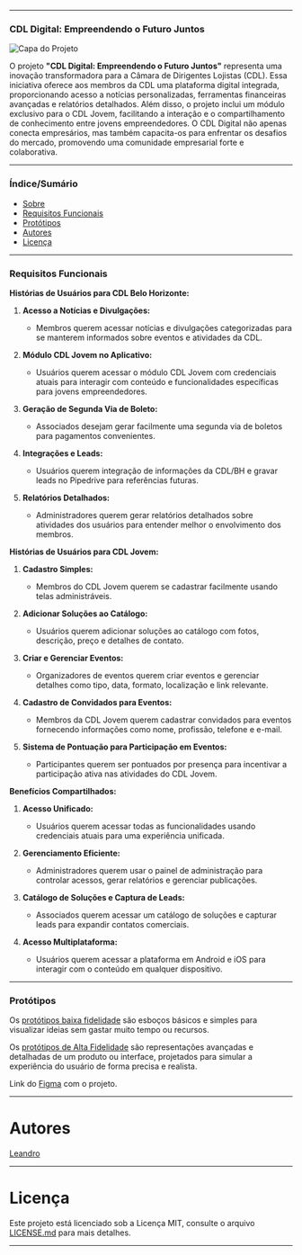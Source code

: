 
---

### **CDL Digital: Empreendendo o Futuro Juntos**

![Capa do Projeto](https://picsum.photos/850/280)

O projeto **"CDL Digital: Empreendendo o Futuro Juntos"** representa uma inovação transformadora para a Câmara de Dirigentes Lojistas (CDL). Essa iniciativa oferece aos membros da CDL uma plataforma digital integrada, proporcionando acesso a notícias personalizadas, ferramentas financeiras avançadas e relatórios detalhados. Além disso, o projeto inclui um módulo exclusivo para o CDL Jovem, facilitando a interação e o compartilhamento de conhecimento entre jovens empreendedores. O CDL Digital não apenas conecta empresários, mas também capacita-os para enfrentar os desafios do mercado, promovendo uma comunidade empresarial forte e colaborativa.

---

### **Índice/Sumário**

* [Sobre](#cdl-digital)
* [Requisitos Funcionais](#requisitos-funcionais)
* [Protótipos](#protótipos)
* [Autores](#autores)
* [Licença](#licença)

---

### **Requisitos Funcionais**

**Histórias de Usuários para CDL Belo Horizonte:**

1. **Acesso a Notícias e Divulgações:**
   - Membros querem acessar notícias e divulgações categorizadas para se manterem informados sobre eventos e atividades da CDL.

2. **Módulo CDL Jovem no Aplicativo:**
   - Usuários querem acessar o módulo CDL Jovem com credenciais atuais para interagir com conteúdo e funcionalidades específicas para jovens empreendedores.

3. **Geração de Segunda Via de Boleto:**
   - Associados desejam gerar facilmente uma segunda via de boletos para pagamentos convenientes.

4. **Integrações e Leads:**
   - Usuários querem integração de informações da CDL/BH e gravar leads no Pipedrive para referências futuras.

5. **Relatórios Detalhados:**
   - Administradores querem gerar relatórios detalhados sobre atividades dos usuários para entender melhor o envolvimento dos membros.

**Histórias de Usuários para CDL Jovem:**

1. **Cadastro Simples:**
   - Membros do CDL Jovem querem se cadastrar facilmente usando telas administráveis.

2. **Adicionar Soluções ao Catálogo:**
   - Usuários querem adicionar soluções ao catálogo com fotos, descrição, preço e detalhes de contato.

3. **Criar e Gerenciar Eventos:**
   - Organizadores de eventos querem criar eventos e gerenciar detalhes como tipo, data, formato, localização e link relevante.

4. **Cadastro de Convidados para Eventos:**
   - Membros da CDL Jovem querem cadastrar convidados para eventos fornecendo informações como nome, profissão, telefone e e-mail.

5. **Sistema de Pontuação para Participação em Eventos:**
   - Participantes querem ser pontuados por presença para incentivar a participação ativa nas atividades do CDL Jovem.

**Benefícios Compartilhados:**

1. **Acesso Unificado:**
   - Usuários querem acessar todas as funcionalidades usando credenciais atuais para uma experiência unificada.

2. **Gerenciamento Eficiente:**
   - Administradores querem usar o painel de administração para controlar acessos, gerar relatórios e gerenciar publicações.

3. **Catálogo de Soluções e Captura de Leads:**
   - Associados querem acessar um catálogo de soluções e capturar leads para expandir contatos comerciais.

4. **Acesso Multiplataforma:**
   - Usuários querem acessar a plataforma em Android e iOS para interagir com o conteúdo em qualquer dispositivo.

---

### **Protótipos**

Os [protótipos baixa fidelidade](https://www.figma.com/file/FfCBjzJurVk75t0vwx65E4/A3-Prot%C3%B3tipo-lo-fi?type=whiteboard&node-id=0%3A1&t=lEbzKMrHtarcVMlB-1) são esboços básicos e simples para visualizar ideias sem gastar muito tempo ou recursos.

Os [protótipos de Alta Fidelidade](https://www.figma.com/proto/HaIfB0yNjotYV30BT9wgyQ/A3-Prot%C3%B3tipo-hi-fi?type=design&node-id=0-1&t=Xhhg7EofnquZM4GG-0&scaling=scale-down&starting-point-node-id=2312%3A14) são representações avançadas e detalhadas de um produto ou interface, projetados para simular a experiência do usuário de forma precisa e realista.

Link do [Figma](https://www.figma.com/file/HaIfB0yNjotYV30BT9wgyQ/A3-Prot%C3%B3tipo-hi-fi?type=design&node-id=0%3A1&mode=design&t=Xhhg7EofnquZM4GG-1) com o projeto.

---

# Autores

[Leandro](https://github.com/LeandroGMayrink)

---

# Licença

Este projeto está licenciado sob a Licença MIT,  consulte o arquivo [LICENSE.md](LICENSE.md) para mais detalhes.

---
